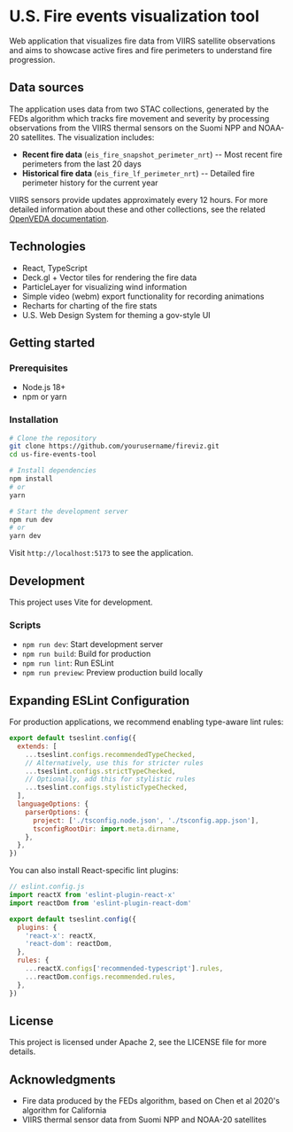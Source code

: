 # U.S. Fire events visualization tool

Web application that visualizes fire data from VIIRS satellite observations and aims to showcase active fires and fire perimeters to understand fire progression.

## Data sources

The application uses data from two STAC collections, generated by the FEDs algorithm which tracks fire movement and severity by processing observations from the VIIRS thermal sensors on the Suomi NPP and NOAA-20 satellites. The visualization includes:

- **Recent fire data** (`eis_fire_snapshot_perimeter_nrt`) -- Most recent fire perimeters from the last 20 days
- **Historical fire data** (`eis_fire_lf_perimeter_nrt`) -- Detailed fire perimeter history for the current year

VIIRS sensors provide updates approximately every 12 hours. For more detailed information about these and other collections, see the related [OpenVEDA documentation](https://docs.openveda.cloud/user-guide/notebooks/tutorials/mapping-fires.html#collection-information).

## Technologies

- React, TypeScript
- Deck.gl + Vector tiles for rendering the fire data
- ParticleLayer for visualizing wind information
- Simple video (webm) export functionality for recording animations
- Recharts for charting of the fire stats
- U.S. Web Design System for theming a gov-style UI

## Getting started

### Prerequisites

- Node.js 18+
- npm or yarn

### Installation

```bash
# Clone the repository
git clone https://github.com/yourusername/fireviz.git
cd us-fire-events-tool

# Install dependencies
npm install
# or
yarn

# Start the development server
npm run dev
# or
yarn dev
```

Visit `http://localhost:5173` to see the application.

## Development

This project uses Vite for development.

### Scripts

- `npm run dev`: Start development server
- `npm run build`: Build for production
- `npm run lint`: Run ESLint
- `npm run preview`: Preview production build locally

## Expanding ESLint Configuration

For production applications, we recommend enabling type-aware lint rules:

```js
export default tseslint.config({
  extends: [
    ...tseslint.configs.recommendedTypeChecked,
    // Alternatively, use this for stricter rules
    ...tseslint.configs.strictTypeChecked,
    // Optionally, add this for stylistic rules
    ...tseslint.configs.stylisticTypeChecked,
  ],
  languageOptions: {
    parserOptions: {
      project: ['./tsconfig.node.json', './tsconfig.app.json'],
      tsconfigRootDir: import.meta.dirname,
    },
  },
})
```

You can also install React-specific lint plugins:

```js
// eslint.config.js
import reactX from 'eslint-plugin-react-x'
import reactDom from 'eslint-plugin-react-dom'

export default tseslint.config({
  plugins: {
    'react-x': reactX,
    'react-dom': reactDom,
  },
  rules: {
    ...reactX.configs['recommended-typescript'].rules,
    ...reactDom.configs.recommended.rules,
  },
})
```

## License

This project is licensed under Apache 2, see the LICENSE file for more details.

## Acknowledgments

- Fire data produced by the FEDs algorithm, based on Chen et al 2020's algorithm for California
- VIIRS thermal sensor data from Suomi NPP and NOAA-20 satellites
